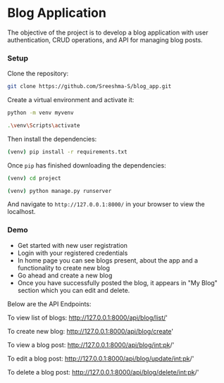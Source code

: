 # Blog Application 
The objective of the project is to develop a blog application with user authentication, CRUD operations, and API for managing blog posts.

### Setup

Clone the repository:

```sh
git clone https://github.com/Sreeshma-S/blog_app.git
```

Create a virtual environment and activate it:

```sh
python -m venv myvenv

.\venv\Scripts\activate
```

Then install the dependencies:

```sh
(venv) pip install -r requirements.txt
```

Once `pip` has finished downloading the dependencies:
```sh
(venv) cd project

(venv) python manage.py runserver
```

And navigate to `http://127.0.0.1:8000/` in your browser to view the localhost.


### Demo
- Get started with new user registration
- Login with your registered credentials
- In home page you can see blogs present, about the app and a functionality to create new blog
- Go ahead and create a new blog
- Once you have successfully posted the blog, it appears in "My Blog" section which you can edit and delete.


Below are the API Endpoints:

To view list of blogs: 
http://127.0.0.1:8000/api/blog/list/'

To create new blog:
http://127.0.0.1:8000/api/blog/create'

To view a blog post:
http://127.0.0.1:8000/api/blog/<int:pk>/'

To edit a blog post:
http://127.0.0.1:8000/api/blog/update/<int:pk>/'

To delete a blog post:
http://127.0.0.1:8000/api/blog/delete/<int:pk>/'

